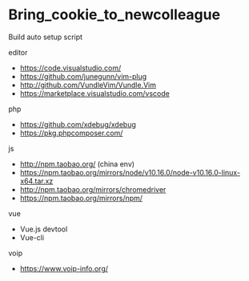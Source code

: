 # Bring_cookie_to_newcolleague
Build auto setup script

editor
* https://code.visualstudio.com/
* https://github.com/junegunn/vim-plug
* http://github.com/VundleVim/Vundle.Vim
* https://marketplace.visualstudio.com/vscode

php
* https://github.com/xdebug/xdebug
* https://pkg.phpcomposer.com/

js
* http://npm.taobao.org/   (china env)
* https://npm.taobao.org/mirrors/node/v10.16.0/node-v10.16.0-linux-x64.tar.xz
* http://npm.taobao.org/mirrors/chromedriver
* https://npm.taobao.org/mirrors/npm/

vue
* Vue.js devtool
* Vue-cli

voip
* https://www.voip-info.org/
